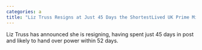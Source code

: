 ```yaml
---
categories: a
title: "Liz Truss Resigns at Just 45 Days the ShortestLived UK Prime Minister Ever"
---
```

Liz Truss has announced she is resigning, having spent just 45 days in post and likely to hand over power within 52 days. 